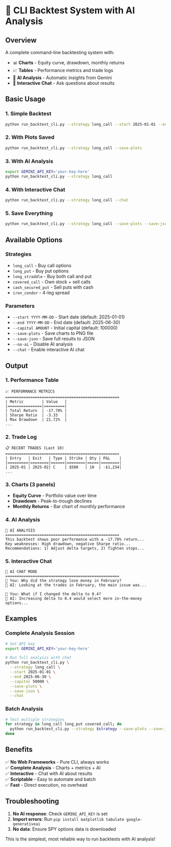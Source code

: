 # 🎯 CLI Backtest System with AI Analysis

## Overview

A complete command-line backtesting system with:
- 📊 **Charts** - Equity curve, drawdown, monthly returns
- 📈 **Tables** - Performance metrics and trade logs
- 🤖 **AI Analysis** - Automatic insights from Gemini
- 💬 **Interactive Chat** - Ask questions about results

## Basic Usage

### 1. Simple Backtest
```bash
python run_backtest_cli.py --strategy long_call --start 2025-01-01 --end 2025-06-30
```

### 2. With Plots Saved
```bash
python run_backtest_cli.py --strategy long_call --save-plots
```

### 3. With AI Analysis
```bash
export GEMINI_API_KEY='your-key-here'
python run_backtest_cli.py --strategy long_call
```

### 4. With Interactive Chat
```bash
python run_backtest_cli.py --strategy long_call --chat
```

### 5. Save Everything
```bash
python run_backtest_cli.py --strategy long_call --save-plots --save-json --chat
```

## Available Options

### Strategies
- `long_call` - Buy call options
- `long_put` - Buy put options
- `long_straddle` - Buy both call and put
- `covered_call` - Own stock + sell calls
- `cash_secured_put` - Sell puts with cash
- `iron_condor` - 4-leg spread

### Parameters
- `--start YYYY-MM-DD` - Start date (default: 2025-01-01)
- `--end YYYY-MM-DD` - End date (default: 2025-06-30)
- `--capital AMOUNT` - Initial capital (default: 100000)
- `--save-plots` - Save charts to PNG file
- `--save-json` - Save full results to JSON
- `--no-ai` - Disable AI analysis
- `--chat` - Enable interactive AI chat

## Output

### 1. Performance Table
```
📈 PERFORMANCE METRICS
==================================================
| Metric        | Value   |
|===============|=========|
| Total Return  | -17.70% |
| Sharpe Ratio  | -3.33   |
| Max Drawdown  | 21.72%  |
...
```

### 2. Trade Log
```
📋 RECENT TRADES (Last 10)
==================================================
| Entry   | Exit   | Type | Strike | Qty | P&L    |
|=========|========|======|========|=====|========|
| 2025-01 | 2025-02| C    | $580   | 10  | -$1,234|
...
```

### 3. Charts (3 panels)
- **Equity Curve** - Portfolio value over time
- **Drawdown** - Peak-to-trough declines
- **Monthly Returns** - Bar chart of monthly performance

### 4. AI Analysis
```
🤖 AI ANALYSIS
==================================================
This backtest shows poor performance with a -17.70% return...
Key weaknesses: High drawdown, negative Sharpe ratio...
Recommendations: 1) Adjust delta targets, 2) Tighten stops...
```

### 5. Interactive Chat
```
💬 AI CHAT MODE
==================================================
🤔 You: Why did the strategy lose money in February?
🤖 AI: Looking at the trades in February, the main issue was...

🤔 You: What if I changed the delta to 0.4?
🤖 AI: Increasing delta to 0.4 would select more in-the-money options...
```

## Examples

### Complete Analysis Session
```bash
# Set API key
export GEMINI_API_KEY='your-key-here'

# Run full analysis with chat
python run_backtest_cli.py \
  --strategy long_call \
  --start 2025-01-01 \
  --end 2025-06-30 \
  --capital 50000 \
  --save-plots \
  --save-json \
  --chat
```

### Batch Analysis
```bash
# Test multiple strategies
for strategy in long_call long_put covered_call; do
  python run_backtest_cli.py --strategy $strategy --save-plots --save-json
done
```

## Benefits

✅ **No Web Frameworks** - Pure CLI, always works  
✅ **Complete Analysis** - Charts + metrics + AI  
✅ **Interactive** - Chat with AI about results  
✅ **Scriptable** - Easy to automate and batch  
✅ **Fast** - Direct execution, no overhead  

## Troubleshooting

1. **No AI response**: Check `GEMINI_API_KEY` is set
2. **Import errors**: Run `pip install matplotlib tabulate google-generativeai`
3. **No data**: Ensure SPY options data is downloaded

This is the simplest, most reliable way to run backtests with AI analysis!